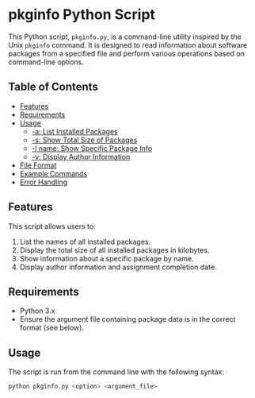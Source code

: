 # pkginfo Python Script

This Python script, `pkginfo.py`, is a command-line utility inspired by the Unix `pkginfo` command. It is designed to read information about software packages from a specified file and perform various operations based on command-line options.

## Table of Contents
- [Features](#features)
- [Requirements](#requirements)
- [Usage](#usage)
  - [-a: List Installed Packages](#-a-list-installed-packages)
  - [-s: Show Total Size of Packages](#-s-show-total-size-of-packages)
  - [-l name: Show Specific Package Info](#-l-name-show-specific-package-info)
  - [-v: Display Author Information](#-v-display-author-information)
- [File Format](#file-format)
- [Example Commands](#example-commands)
- [Error Handling](#error-handling)

## Features

This script allows users to:
1. List the names of all installed packages.
2. Display the total size of all installed packages in kilobytes.
3. Show information about a specific package by name.
4. Display author information and assignment completion date.

## Requirements

- Python 3.x
- Ensure the argument file containing package data is in the correct format (see below).

## Usage

The script is run from the command line with the following syntax:

```bash
python pkginfo.py <option> <argument_file>
